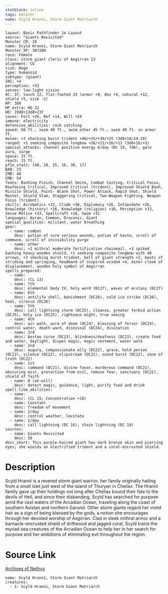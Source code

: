 ```yaml
---
statblock: inline
tags: monster
name: Scyld Hranni, Storm Giant Matriarch
---
```

```statblock
layout: Basic Pathfinder 1e Layout
source: "Giants Revisited"
Monster_CR: 20
name: Scyld Hranni, Storm Giant Matriarch
Monster_XP: 307200
race: Female
class: storm giant cleric of Aegirran 13
alignment: CG
size: Huge
type: humanoid
subtype: (giant)
INI: +4
perception: +33
senses: low-light vision
AC: 37, touch 12, flat-footed 33 (armor +8, dex +4, natural +12, shield +5, size -2)
HP: 380
HP_extra: HD 32
HD: 19d8+13d8+237
saves: Fort +26, Ref +14, Will +24
immune: electricity
defensive_abilities: rock catching
speed: 60 ft., swim 40 ft., swim_other 45 ft., swim 40 ft. in armor ft.
melee: +3 shocking burst trident +40/+35/+30/+25 (3d6+18/19-20)
ranged: +1 seeking composite longbow +26/+21/+16/+11 (3d6+16/×3)
special_attacks: channel positive energy 6/day (DC 19, 7d6), gale aura, surge
space: 15 ft.
reach: 15 ft.
pf1e_stats: [40, 18, 25, 16, 30, 17]
BAB: 23
CMB: 40
CMD: 54
feats: Bashing Finish, Channel Smite, Combat Casting, Critical Focus, Deafening Critical, Improved Critical (trident), Improved Shield Bash, Missile Shield, Point- Blank Shot, Power Attack, Rapid Shot, Shield Master, Shield Slam, Staggering Critical, Two-Weapon Fighting, Weapon Focus (trident)
skills: Acrobatics +22, Climb +36, Diplomacy +26, Intimidate +26, Knowledge (history) +16, Knowledge (religion) +16, Perception +33, Sense Motive +33, Spellcraft +16, Swim +31
languages: Auran, Common, Draconic, Giant
special_qualities: militant, water breathing
gear:
  - name: combat
    desc: potion of cure serious wounds, potion of haste, scroll of commune, scroll of invisibility purge
  - name: other
    desc: +2 mithral moderate fortification chainmail, +3 spiked bashing heavy wooden shield, +1 seeking composite longbow with 40 arrows, +3 shocking burst trident, belt of giant strength +2, boots of striding and springing, headband of inspired wisdom +4, minor cloak of displacement, wooden holy symbol of Aegirran
spells_prepared:
  - name:
    desc: (CL 13)
  - name: 7th
    desc: elemental body IV, holy word (DC27), waves of ecstasy (DC27)
  - name: 6th
    desc: antilife shell, banishment (DC26), cold ice strike (DC26), heal, sirocco (DC26)
  - name: 5th
    desc: call lightning storm (DC25), cleanse, greater forbid action (DC25), holy ice (DC25), righteous might, true seeing
  - name: 4th
    desc: air walk, aura of doom (DC24), blessing of fervor (DC24), control water, death ward, dismissal (DC24), divination
  - name: 3rd
    desc: bestow curse (DC23), blindness/deafness (DC23), create food and water, daylight, dispel magic, magic vestment, water walk
  - name: 2nd
    desc: augury, compassionate ally (DC22), grace, hold person (DC22), silence (DC22), slipstream (DC22), sound burst (DC22), zone of truth (DC22)
  - name: 1st
    desc: command (DC21), divine favor, murderous command (DC21), obscuring mist, protection from evil, remove fear, sanctuary (DC21), shield of faith
  - name: 0 (at-will)
    desc: detect magic, guidance, light, purify food and drink
spell-like_abilities:
  - name:
    desc: (CL 15; Concentration +18)
  - name: Constant
    desc: freedom of movement
  - name: 2/day
    desc: control weather, levitate
  - name: 1/day
    desc: call lightning (DC 16), chain lightning (DC 19)
sources:
  - name: Giants Revisited
    desc: 56
desc_short: This purple-haired giant has dark bronze skin and piercing eyes; she wields an electrified trident and a coral-encrusted shield.
```
# Description
Scyld Hranni is a revered storm giant warrior, her family originally hailing from a small islet just west of the island of Thuryan in Cheliax. The Hranni family gave up their holdings not long after Cheliax bound their fate to the devils of Hell, and since their disbanding, Scyld has searched for purpose amid the vast waters of the Arcadian Ocean, traveling along the coast of southern Avistan and northern Garund. Other storm giants regard her violet hair as a sign of being blessed by the gods, a notion she encourages through her devoted worship of Aegirran. Clad in sleek mithral armor and a barnacle-encrusted shield of driftwood and jagged coral, Scyld trains the myriad sea creatures of the Arcadian Ocean to help her in her search for purpose and her ambitions of eliminating evil throughout the region.
# Source Link
[Archives of Nethys](https://aonprd.com/MonsterDisplay.aspx?ItemName=Scyld%20Hranni%2C%20Storm%20Giant%20Matriarch)
```encounter-table
name: Scyld Hranni, Storm Giant Matriarch
creatures:
  - 1: Scyld Hranni, Storm Giant Matriarch
```

